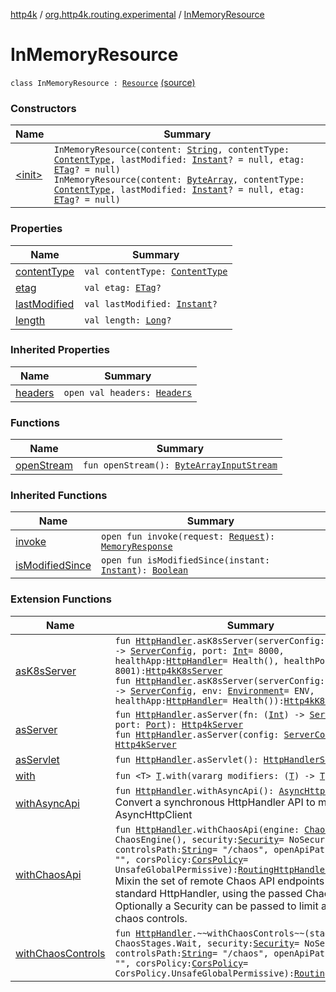 [http4k](../../index.md) / [org.http4k.routing.experimental](../index.md) / [InMemoryResource](./index.md)

# InMemoryResource

`class InMemoryResource : `[`Resource`](../-resource/index.md) [(source)](https://github.com/http4k/http4k/blob/master/http4k-incubator/src/main/kotlin/org/http4k/routing/experimental/InMemoryResource.kt#L8)

### Constructors

| Name | Summary |
|---|---|
| [&lt;init&gt;](-init-.md) | `InMemoryResource(content: `[`String`](https://kotlinlang.org/api/latest/jvm/stdlib/kotlin/-string/index.html)`, contentType: `[`ContentType`](../../org.http4k.core/-content-type/index.md)`, lastModified: `[`Instant`](https://docs.oracle.com/javase/9/docs/api/java/time/Instant.html)`? = null, etag: `[`ETag`](../../org.http4k.core.etag/-e-tag/index.md)`? = null)`<br>`InMemoryResource(content: `[`ByteArray`](https://kotlinlang.org/api/latest/jvm/stdlib/kotlin/-byte-array/index.html)`, contentType: `[`ContentType`](../../org.http4k.core/-content-type/index.md)`, lastModified: `[`Instant`](https://docs.oracle.com/javase/9/docs/api/java/time/Instant.html)`? = null, etag: `[`ETag`](../../org.http4k.core.etag/-e-tag/index.md)`? = null)` |

### Properties

| Name | Summary |
|---|---|
| [contentType](content-type.md) | `val contentType: `[`ContentType`](../../org.http4k.core/-content-type/index.md) |
| [etag](etag.md) | `val etag: `[`ETag`](../../org.http4k.core.etag/-e-tag/index.md)`?` |
| [lastModified](last-modified.md) | `val lastModified: `[`Instant`](https://docs.oracle.com/javase/9/docs/api/java/time/Instant.html)`?` |
| [length](length.md) | `val length: `[`Long`](https://kotlinlang.org/api/latest/jvm/stdlib/kotlin/-long/index.html)`?` |

### Inherited Properties

| Name | Summary |
|---|---|
| [headers](../-resource/headers.md) | `open val headers: `[`Headers`](../../org.http4k.core/-headers.md) |

### Functions

| Name | Summary |
|---|---|
| [openStream](open-stream.md) | `fun openStream(): `[`ByteArrayInputStream`](https://docs.oracle.com/javase/9/docs/api/java/io/ByteArrayInputStream.html) |

### Inherited Functions

| Name | Summary |
|---|---|
| [invoke](../-resource/invoke.md) | `open fun invoke(request: `[`Request`](../../org.http4k.core/-request/index.md)`): `[`MemoryResponse`](../../org.http4k.core/-memory-response/index.md) |
| [isModifiedSince](../-resource/is-modified-since.md) | `open fun isModifiedSince(instant: `[`Instant`](https://docs.oracle.com/javase/9/docs/api/java/time/Instant.html)`): `[`Boolean`](https://kotlinlang.org/api/latest/jvm/stdlib/kotlin/-boolean/index.html) |

### Extension Functions

| Name | Summary |
|---|---|
| [asK8sServer](../../org.http4k.cloudnative/kotlin.-function1/as-k8s-server.md) | `fun `[`HttpHandler`](../../org.http4k.core/-http-handler.md)`.asK8sServer(serverConfig: (port: `[`Int`](https://kotlinlang.org/api/latest/jvm/stdlib/kotlin/-int/index.html)`) -> `[`ServerConfig`](../../org.http4k.server/-server-config/index.md)`, port: `[`Int`](https://kotlinlang.org/api/latest/jvm/stdlib/kotlin/-int/index.html)` = 8000, healthApp: `[`HttpHandler`](../../org.http4k.core/-http-handler.md)` = Health(), healthPort: `[`Int`](https://kotlinlang.org/api/latest/jvm/stdlib/kotlin/-int/index.html)` = 8001): `[`Http4kK8sServer`](../../org.http4k.cloudnative/-http4k-k8s-server/index.md)<br>`fun `[`HttpHandler`](../../org.http4k.core/-http-handler.md)`.asK8sServer(serverConfig: (port: `[`Int`](https://kotlinlang.org/api/latest/jvm/stdlib/kotlin/-int/index.html)`) -> `[`ServerConfig`](../../org.http4k.server/-server-config/index.md)`, env: `[`Environment`](../../org.http4k.cloudnative.env/-environment/index.md)` = ENV, healthApp: `[`HttpHandler`](../../org.http4k.core/-http-handler.md)` = Health()): `[`Http4kK8sServer`](../../org.http4k.cloudnative/-http4k-k8s-server/index.md) |
| [asServer](../../org.http4k.server/kotlin.-function1/as-server.md) | `fun `[`HttpHandler`](../../org.http4k.core/-http-handler.md)`.asServer(fn: (`[`Int`](https://kotlinlang.org/api/latest/jvm/stdlib/kotlin/-int/index.html)`) -> `[`ServerConfig`](../../org.http4k.server/-server-config/index.md)`, port: `[`Port`](../../org.http4k.cloudnative.env/-port/index.md)`): `[`Http4kServer`](../../org.http4k.server/-http4k-server/index.md)<br>`fun `[`HttpHandler`](../../org.http4k.core/-http-handler.md)`.asServer(config: `[`ServerConfig`](../../org.http4k.server/-server-config/index.md)`): `[`Http4kServer`](../../org.http4k.server/-http4k-server/index.md) |
| [asServlet](../../org.http4k.servlet/kotlin.-function1/as-servlet.md) | `fun `[`HttpHandler`](../../org.http4k.core/-http-handler.md)`.asServlet(): `[`HttpHandlerServlet`](../../org.http4k.servlet/-http-handler-servlet/index.md) |
| [with](../../org.http4k.core/with.md) | `fun <T> `[`T`](../../org.http4k.core/with.md#T)`.with(vararg modifiers: (`[`T`](../../org.http4k.core/with.md#T)`) -> `[`T`](../../org.http4k.core/with.md#T)`): `[`T`](../../org.http4k.core/with.md#T) |
| [withAsyncApi](../../org.http4k.client/kotlin.-function1/with-async-api.md) | `fun `[`HttpHandler`](../../org.http4k.core/-http-handler.md)`.withAsyncApi(): `[`AsyncHttpClient`](../../org.http4k.client/-async-http-client/index.md)<br>Convert a synchronous HttpHandler API to mimic AsyncHttpClient |
| [withChaosApi](../../org.http4k.chaos/kotlin.-function1/with-chaos-api.md) | `fun `[`HttpHandler`](../../org.http4k.core/-http-handler.md)`.withChaosApi(engine: `[`ChaosEngine`](../../org.http4k.chaos/-chaos-engine/index.md)` = ChaosEngine(), security: `[`Security`](../../org.http4k.contract.security/-security/index.md)` = NoSecurity, controlsPath: `[`String`](https://kotlinlang.org/api/latest/jvm/stdlib/kotlin/-string/index.html)` = "/chaos", openApiPath: `[`String`](https://kotlinlang.org/api/latest/jvm/stdlib/kotlin/-string/index.html)` = "", corsPolicy: `[`CorsPolicy`](../../org.http4k.filter/-cors-policy/index.md)` = UnsafeGlobalPermissive): `[`RoutingHttpHandler`](../../org.http4k.routing/-routing-http-handler/index.md)<br>Mixin the set of remote Chaos API endpoints to a standard HttpHandler, using the passed ChaosStage. Optionally a Security can be passed to limit access to the chaos controls. |
| [withChaosControls](../../org.http4k.chaos/kotlin.-function1/with-chaos-controls.md) | `fun `[`HttpHandler`](../../org.http4k.core/-http-handler.md)`.~~withChaosControls~~(stage: `[`Stage`](../../org.http4k.chaos/-stage.md)` = ChaosStages.Wait, security: `[`Security`](../../org.http4k.contract.security/-security/index.md)` = NoSecurity, controlsPath: `[`String`](https://kotlinlang.org/api/latest/jvm/stdlib/kotlin/-string/index.html)` = "/chaos", openApiPath: `[`String`](https://kotlinlang.org/api/latest/jvm/stdlib/kotlin/-string/index.html)` = "", corsPolicy: `[`CorsPolicy`](../../org.http4k.filter/-cors-policy/index.md)` = CorsPolicy.UnsafeGlobalPermissive): `[`RoutingHttpHandler`](../../org.http4k.routing/-routing-http-handler/index.md) |
